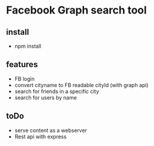 # Facebook Graph search tool

## install
* npm install

## features
* FB login
* convert cityname to FB readable cityId (with graph api)
* search for friends in a specific city
* search for users by name

## toDo
* serve content as a webserver
* Rest api with express